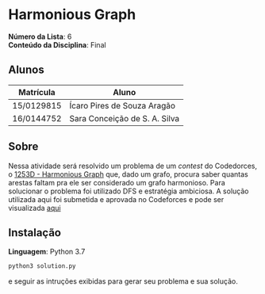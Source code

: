 # Harmonious Graph

**Número da Lista**: 6<br>
**Conteúdo da Disciplina**: Final<br>

## Alunos

|Matrícula | Aluno |
| -- | -- |
| 15/0129815 | Ícaro Pires de Souza Aragão |
| 16/0144752 | Sara Conceição de S. A. Silva |

## Sobre 

Nessa atividade será resolvido um problema de um *contest* do Codedorces, o [1253D - Harmonious Graph](https://codeforces.com/problemset/problem/1253/D) que, dado um grafo, procura saber quantas arestas faltam pra ele ser considerado um grafo harmonioso. Para solucionar o problema foi utilizado DFS e estratégia ambiciosa. A solução utilizada aqui foi submetida e aprovada no Codeforces e pode ser visualizada [aqui](https://codeforces.com/contest/1253/submission/66189037)

## Instalação 

**Linguagem**: Python 3.7

``` sh
python3 solution.py
```

e seguir as intruções exibidas para gerar seu problema e sua solução.
